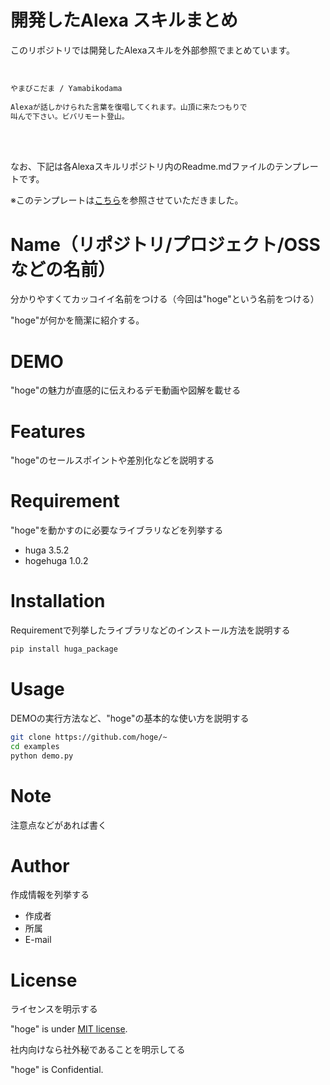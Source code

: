 # 開発したAlexa スキルまとめ

このリポジトリでは開発したAlexaスキルを外部参照でまとめています。

<br>

```bash
やまびこだま / Yamabikodama
 
Alexaが話しかけられた言葉を復唱してくれます。山頂に来たつもりで
叫んで下さい。ビバリモート登山。
```

<br>
<br>

なお、下記は各Alexaスキルリポジトリ内のReadme.mdファイルのテンプレートです。

※このテンプレートは[こちら](https://cpp-learning.com/readme/)を参照させていただきました。


# Name（リポジトリ/プロジェクト/OSSなどの名前）

分かりやすくてカッコイイ名前をつける（今回は"hoge"という名前をつける）

"hoge"が何かを簡潔に紹介する。

# DEMO

"hoge"の魅力が直感的に伝えわるデモ動画や図解を載せる

# Features

"hoge"のセールスポイントや差別化などを説明する

# Requirement

"hoge"を動かすのに必要なライブラリなどを列挙する

* huga 3.5.2
* hogehuga 1.0.2

# Installation

Requirementで列挙したライブラリなどのインストール方法を説明する

```bash
pip install huga_package
```

# Usage

DEMOの実行方法など、"hoge"の基本的な使い方を説明する

```bash
git clone https://github.com/hoge/~
cd examples
python demo.py
```

# Note

注意点などがあれば書く

# Author

作成情報を列挙する

* 作成者
* 所属
* E-mail

# License
ライセンスを明示する

"hoge" is under [MIT license](https://en.wikipedia.org/wiki/MIT_License).

社内向けなら社外秘であることを明示してる

"hoge" is Confidential.
